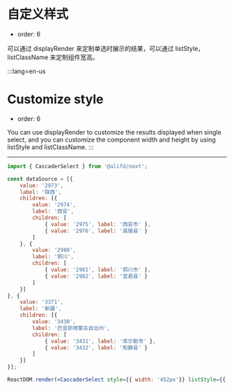 # 自定义样式

- order: 6

可以通过 displayRender 来定制单选时展示的结果，可以通过 listStyle，listClassName 来定制组件宽高。

:::lang=en-us
# Customize style

- order: 6

You can use displayRender to customize the results displayed when single select, and you can customize the component width and height by using listStyle and listClassName.
:::

---

````jsx
import { CascaderSelect } from '@alifd/next';

const dataSource = [{
    value: '2973',
    label: '陕西',
    children: [{
        value: '2974',
        label: '西安',
        children: [
            { value: '2975', label: '西安市' },
            { value: '2976', label: '高陵县' }
        ]
    }, {
        value: '2980',
        label: '铜川',
        children: [
            { value: '2981', label: '铜川市' },
            { value: '2982', label: '宜君县' }
        ]
    }]
}, {
    value: '3371',
    label: '新疆',
    children: [{
        value: '3430',
        label: '巴音郭楞蒙古自治州',
        children: [
            { value: '3431', label: '库尔勒市' },
            { value: '3432', label: '和静县' }
        ]
    }]
}];

ReactDOM.render(<CascaderSelect style={{ width: '452px'}} listStyle={{ width: '150px', height: '160px' }} displayRender={labels => labels[labels.length - 1]} defaultValue="3431" dataSource={dataSource} />, mountNode);
````
